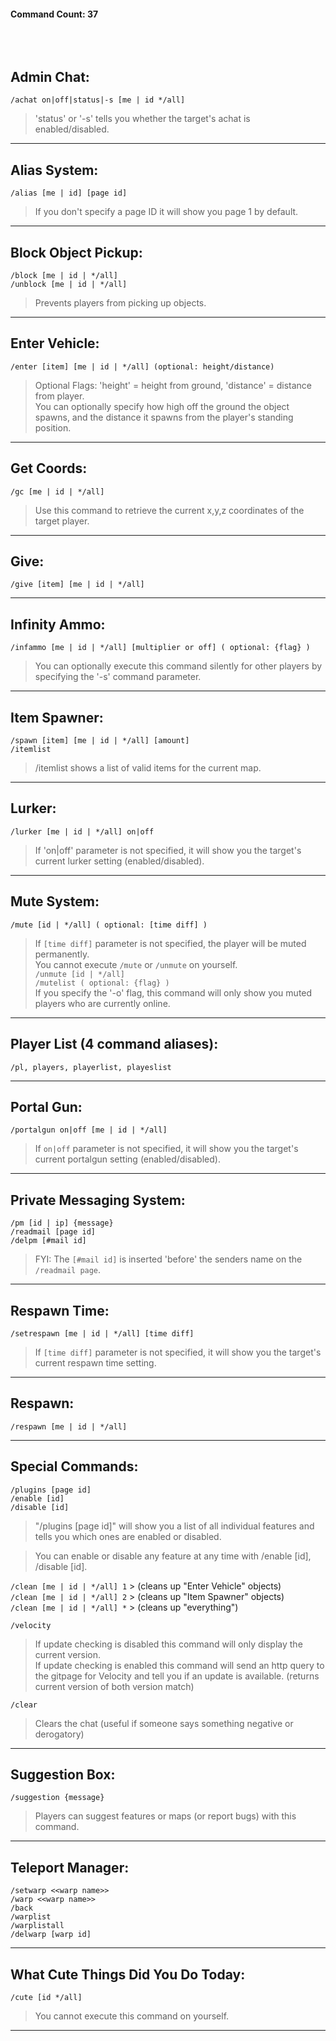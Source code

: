 #### Command Count: 37<br/><br/><br/><br/>


## Admin Chat:
`/achat on|off|status|-s [me | id */all]`
>  'status' or '-s' tells you whether the target's achat is enabled/disabled.
- - - -

## Alias System:
`/alias [me | id] [page id]`
> If you don't specify a page ID it will show you page 1 by default.
- - - -

## Block Object Pickup:
`/block [me | id | */all]`<br/>
`/unblock [me | id | */all]`
> Prevents players from picking up objects.
- - - -

## Enter Vehicle:
`/enter [item] [me | id | */all] (optional: height/distance)`
>  Optional Flags: 'height' = height from ground, 'distance' = distance from player.<br/>
>  You can optionally specify how high off the ground the object spawns, and the distance it spawns from the player's standing position.
- - - -

## Get Coords:
`/gc [me | id | */all]`
> Use this command to retrieve the current x,y,z coordinates of the target player.
- - - -

## Give:
`/give [item] [me | id | */all]`
- - - -

## Infinity Ammo:
`/infammo [me | id | */all] [multiplier or off] ( optional: {flag} )`
>  You can optionally execute this command silently for other players by specifying the '-s' command parameter.
- - - -

## Item Spawner:
`/spawn [item] [me | id | */all] [amount]`<br/>
`/itemlist`
>  /itemlist shows a list of valid items for the current map.
- - - -

## Lurker:
`/lurker [me | id | */all] on|off`
>  If 'on|off' parameter is not specified, it will show you the target's current lurker setting (enabled/disabled).
- - - -

## Mute System:
`/mute [id | */all] ( optional: [time diff] )`
> If `[time diff]` parameter is not specified, the player will be muted permanently.<br/>
> You cannot execute `/mute` or `/unmute` on yourself.<br/>
`/unmute [id | */all]`<br/>
`/mutelist ( optional: {flag} )`<br/>
> If you specify the '-o' flag, this command will only show you muted players who are currently online.
- - - -

## Player List (4 command aliases):
`/pl, players, playerlist, playeslist`
- - - -

## Portal Gun:
`/portalgun on|off [me | id | */all]`
> If `on|off` parameter is not specified, it will show you the target's current portalgun setting (enabled/disabled).
- - - -

## Private Messaging System:
`/pm [id | ip] {message}`<br/>
`/readmail [page id]`<br/>
`/delpm [#mail id]`
> FYI: The `[#mail id]` is inserted 'before' the senders name on the `/readmail page`.
- - - -

## Respawn Time:
`/setrespawn [me | id | */all] [time diff]`
>  If `[time diff]` parameter is not specified, it will show you the target's current respawn time setting.
- - - -

## Respawn:
`/respawn [me | id | */all]`
- - - -

## Special Commands:
`/plugins [page id]`<br/>
`/enable [id]`<br/>
`/disable [id]`
> "/plugins [page id]" will show you a list of all individual features and tells you which ones are enabled or disabled.

> You can enable or disable any feature at any time with /enable [id], /disable [id].

`/clean [me | id | */all] 1` > (cleans up "Enter Vehicle" objects)<br/>
`/clean [me | id | */all] 2` > (cleans up "Item Spawner" objects)<br/>
`/clean [me | id | */all] *` > (cleans up "everything")<br/>

`/velocity`
> If update checking is disabled this command will only display the current version.<br/>
> If update checking is enabled this command will send an http query to the gitpage for Velocity and tell you if an update is available. (returns current version of both version match)

`/clear`
> Clears the chat (useful if someone says something negative or derogatory)
- - - -

## Suggestion Box:
`/suggestion {message}`
>  Players can suggest features or maps (or report bugs) with this command.
- - - -

## Teleport Manager:
`/setwarp <<warp name>>`<br/>
`/warp <<warp name>>`<br/>
`/back`<br/>
`/warplist`<br/>
`/warplistall`<br/>
`/delwarp [warp id]`
- - - -

## What Cute Things Did You Do Today:
`/cute [id */all]`
>  You cannot execute this command on yourself.
- - - -
